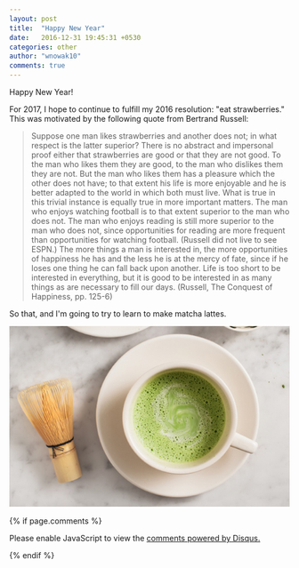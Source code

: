 ```yaml
---
layout: post
title:  "Happy New Year"
date:   2016-12-31 19:45:31 +0530
categories: other
author: "wnowak10"
comments: true
---
```


Happy New Year!

For 2017, I hope to continue to fulfill my 2016 resolution: "eat strawberries." This was motivated by the following quote from Bertrand Russell:

>Suppose one man likes strawberries and another does not; in what respect is the latter superior? There is no abstract and impersonal proof either that strawberries are good or that they are not good. To the man who likes them they are good, to the man who dislikes them they are not. But the man who likes them has a pleasure which the other does not have; to that extent his life is more enjoyable and he is better adapted to the world in which both must live. What is true in this trivial instance is equally true in more important matters. The man who enjoys watching football is to that extent superior to the man who does not. The man who enjoys reading is still more superior to the man who does not, since opportunities for reading are more frequent than opportunities for watching football. (Russell did not live to see ESPN.) The more things a man is interested in, the more opportunities of happiness he has and the less he is at the mercy of fate, since if he loses one thing he can fall back upon another. Life is too short to be interested in everything, but it is good to be interested in as many things as are necessary to fill our days. (Russell, The Conquest of Happiness, pp. 125-6)

So that, and I'm going to try to learn to make matcha lattes.

<a>
	<img src="/images/matcha.jpg" alt="Latte" style="width: 620; height: 400"/>
</a>


{% if page.comments %}

<div id="disqus_thread"></div>
<script>

/**
*  RECOMMENDED CONFIGURATION VARIABLES: EDIT AND UNCOMMENT THE SECTION BELOW TO INSERT DYNAMIC VALUES FROM YOUR PLATFORM OR CMS.
*  LEARN WHY DEFINING THESE VARIABLES IS IMPORTANT: https://disqus.com/admin/universalcode/#configuration-variables*/
/*
var disqus_config = function () {
this.page.url = PAGE_URL;  // Replace PAGE_URL with your page's canonical URL variable
this.page.identifier = PAGE_IDENTIFIER; // Replace PAGE_IDENTIFIER with your page's unique identifier variable
};
*/
(function() { // DON'T EDIT BELOW THIS LINE
var d = document, s = d.createElement('script');
s.src = '//wnowak10-github-io.disqus.com/embed.js';
s.setAttribute('data-timestamp', +new Date());
(d.head || d.body).appendChild(s);
})();
</script>
<noscript>Please enable JavaScript to view the <a href="https://disqus.com/?ref_noscript">comments powered by Disqus.</a></noscript>

{% endif %}